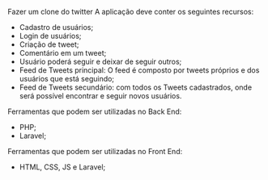
Fazer um clone do twitter
A aplicação deve conter os seguintes recursos:

- Cadastro de usuários;
- Login de usuários;
- Criação de tweet;
- Comentário em um tweet;
- Usuário poderá seguir e deixar de seguir outros;
- Feed de Tweets principal: O feed é composto por tweets próprios e dos usuários que está seguindo;
- Feed de Tweets secundário:  com todos os Tweets cadastrados, onde será possível encontrar e seguir novos usuários.

Ferramentas que podem ser utilizadas no Back End:
- PHP;
- Laravel;

Ferramentas que podem ser utilizadas no Front End:
- HTML, CSS, JS e Laravel;

